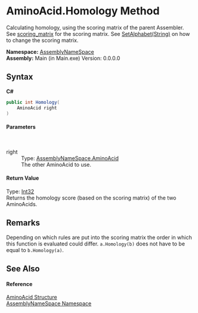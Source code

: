 # AminoAcid.Homology Method 
 

Calculating homology, using the scoring matrix of the parent Assembler. See <a href="e9cc6eb7-d899-debf-02bb-b5554986767b">scoring_matrix</a> for the scoring matrix. See <a href="0284b402-b73f-b145-b4bc-d1f27bb579f5">SetAlphabet(String)</a> on how to change the scoring matrix.

**Namespace:**&nbsp;<a href="6bcc80ef-5cfd-db5f-1eb2-7297d1c16397">AssemblyNameSpace</a><br />**Assembly:**&nbsp;Main (in Main.exe) Version: 0.0.0.0

## Syntax

**C#**<br />
``` C#
public int Homology(
	AminoAcid right
)
```


#### Parameters
&nbsp;<dl><dt>right</dt><dd>Type: <a href="906567b4-adec-2d74-6183-8174a5b7ae4d">AssemblyNameSpace.AminoAcid</a><br />The other AminoAcid to use.</dd></dl>

#### Return Value
Type: <a href="http://msdn2.microsoft.com/en-us/library/td2s409d" target="_blank">Int32</a><br />Returns the homology score (based on the scoring matrix) of the two AminoAcids.

## Remarks
Depending on which rules are put into the scoring matrix the order in which this function is evaluated could differ. `a.Homology(b)` does not have to be equal to `b.Homology(a)`.

## See Also


#### Reference
<a href="906567b4-adec-2d74-6183-8174a5b7ae4d">AminoAcid Structure</a><br /><a href="6bcc80ef-5cfd-db5f-1eb2-7297d1c16397">AssemblyNameSpace Namespace</a><br />